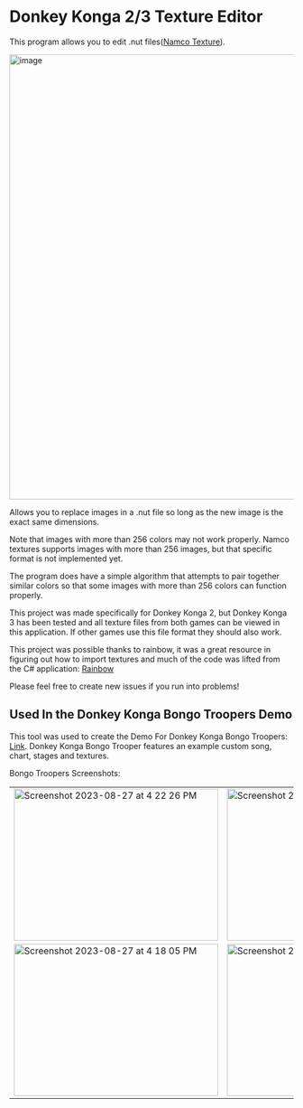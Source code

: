 # Donkey Konga 2/3 Texture Editor

This program allows you to edit .nut files([Namco Texture](https://github.com/marco-calautti/Rainbow/wiki/NUT-File-Format#)).

<img width="1177" height="788" alt="image" src="https://github.com/user-attachments/assets/025ca8de-ac16-49fa-bc06-7d7b15b53228" />


Allows you to replace images in a .nut file so long as the new image is the exact same dimensions.

Note that images with more than 256 colors may not work properly. Namco textures supports images with more than 256 images, but that specific format is not implemented yet.

The program does have a simple algorithm that attempts to pair together similar colors so that some images with more than 256 colors can function properly.

This project was made specifically for Donkey Konga 2, but Donkey Konga 3 has been tested and all texture files from both games can be viewed in this application. If other games use this file format they should also work.

This project was possible thanks to rainbow, it was a great resource in figuring out how to import textures and much of the code was lifted from the C# application: 
[Rainbow](https://github.com/marco-calautti/Rainbow)

Please feel free to create new issues if you run into problems!

## Used In the Donkey Konga Bongo Troopers Demo
This tool was used to create the Demo For Donkey Konga Bongo Troopers: [Link](https://www.romhacking.net/forum/index.php?topic=37588.0).
Donkey Konga Bongo Trooper features an example custom song, chart, stages and textures.

Bongo Troopers Screenshots:

<table>
  <tr>
    <td>
      <img width="362" height="269" alt="Screenshot 2023-08-27 at 4 22 26 PM"
           src="https://github.com/user-attachments/assets/b3385392-e6b8-4830-aae8-e7ffb2b7b928" />
    </td>
    <td>
      <img width="362" height="269" alt="Screenshot 2023-08-27 at 4 17 43 PM"
           src="https://github.com/user-attachments/assets/c1be38b4-a658-40b9-a907-8c591866ce33" />
    </td>
  </tr>
  <tr>
    <td>
      <img width="362" height="269" alt="Screenshot 2023-08-27 at 4 18 05 PM"
           src="https://github.com/user-attachments/assets/c0135e89-0cf0-40c7-9e66-32d1516147c9" />
    </td>
    <td>
      <img width="362" height="269" alt="Screenshot 2023-08-27 at 4 19 04 PM"
           src="https://github.com/user-attachments/assets/46a5e376-171d-4efe-b611-0c17b3a293da" />
    </td>
  </tr>
</table>


